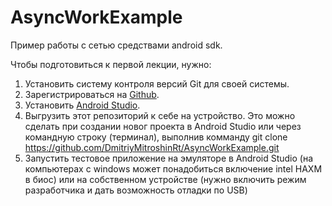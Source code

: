 # AsyncWorkExample

Пример работы с сетью средствами android sdk.

Чтобы подготовиться к первой лекции, нужно:
1) Установить систему контроля версий Git для своей системы.
2) Зарегистрироваться на [Github](https://github.com/).
3) Установить [Android Studio](https://developer.android.com/studio).
4) Выгрузить этот репозиторий к себе на устройство. Это можно сделать при создании новог проекта в Android Studio или через командную строку (терминал), выполнив комманду git clone https://github.com/DmitriyMitroshinRt/AsyncWorkExample.git
5) Запустить тестовое приложение на эмуляторе в Android Studio (на компьютерах с windows может понадобиться включение intel HAXM в биос) или на собственном устройстве (нужно включить режим разработчика и дать возможность отладки по USB)
